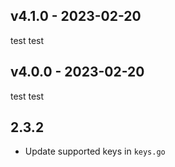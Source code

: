 ## v4.1.0 - 2023-02-20

test test

## v4.0.0 - 2023-02-20

test test

## 2.3.2

- Update supported keys in `keys.go`
